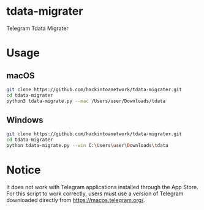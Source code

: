 # tdata-migrater
Telegram Tdata Migrater

# Usage

## macOS
```bash
git clone https://github.com/hackintoanetwork/tdata-migrater.git
cd tdata-migrater
python3 tdata-migrate.py --mac /Users/user/Downloads/tdata
```

## Windows
```bash
git clone https://github.com/hackintoanetwork/tdata-migrater.git
cd tdata-migrater
python tdata-migrate.py --win C:\Users\user\Downloads\tdata
```

# Notice

It does not work with Telegram applications installed through the App Store. For this script to work correctly, users must use a version of Telegram downloaded directly from <a href="https://macos.telegram.org/">https://macos.telegram.org/</a>.
